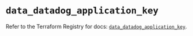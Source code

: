 # `data_datadog_application_key`

Refer to the Terraform Registry for docs: [`data_datadog_application_key`](https://registry.terraform.io/providers/datadog/datadog/3.71.0/docs/data-sources/application_key).
